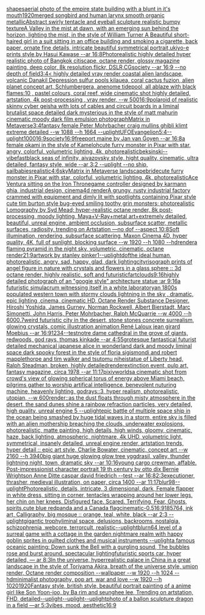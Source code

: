 [shapes](https://www.ebank.nz/aiartgenerator?category=shapes)[aerial photo of the empire state building with a blunt in it's mouth](https://www.ebank.nz/aiartgenerator?category=aerial%2520photo%2520of%2520the%2520empire%2520state%2520building%2520with%2520a%2520blunt%2520in%2520it%27s%2520mouth)[1920](https://www.ebank.nz/aiartgenerator?category=1920)[merged songbird and human larynx smooth organic metallic](https://www.ebank.nz/aiartgenerator?category=merged%2520songbird%2520and%2520human%2520larynx%2520smooth%2520organic%2520metallic)[Abstract swirly tentacle and eyeball sculpture realistic bumpy texture](https://www.ebank.nz/aiartgenerator?category=Abstract%2520swirly%2520tentacle%2520and%2520eyeball%2520sculpture%2520realistic%2520bumpy%2520texture)[A Valley in the mist at dawn, with an emerging sun behind the horizon, lighting the mist, in the style of William Turner A Beautiful short-haired girl in a suit sitting in an office building and smoking a cigarette, back paper, ornate fine details, intricate beautiful symmetrical portrait,ukiyo-e prints style,by Hasui Kawase --ar 16:8](https://www.ebank.nz/aiartgenerator?category=A%2520Valley%2520in%2520the%2520mist%2520at%2520dawn%2C%2520with%2520an%2520emerging%2520sun%2520behind%2520the%2520horizon%2C%2520lighting%2520the%2520mist%2C%2520in%2520the%2520style%2520of%2520William%2520Turner%2520A%2520Beautiful%2520short-haired%2520girl%2520in%2520a%2520suit%2520sitting%2520in%2520an%2520office%2520building%2520and%2520smoking%2520a%2520cigarette%2C%2520back%2520paper%2C%2520ornate%2520fine%2520details%2C%2520intricate%2520beautiful%2520symmetrical%2520portrait%2Cukiyo-e%2520prints%2520style%2Cby%2520Hasui%2520Kawase%2520--ar%252016%3A8)[Photorealistic highly detailed hyper realistic photo of Bangkok citiscape, octane render, glossy magazine painting, deep color, 8k resolution,flickr, DSLR,CGsociety  --ar 16:9 --no depth of field](https://www.ebank.nz/aiartgenerator?category=Photorealistic%2520highly%2520detailed%2520hyper%2520realistic%2520photo%2520of%2520Bangkok%2520citiscape%2C%2520octane%2520render%2C%2520glossy%2520magazine%2520painting%2C%2520deep%2520color%2C%25208k%2520resolution%2Cflickr%2C%2520DSLR%2CCGsociety%2520%2520--ar%252016%3A9%2520--no%2520depth%2520of%2520field)[3:4](https://www.ebank.nz/aiartgenerator?category=3%3A4)[< highly detailed vray render coastal alien landscape, volcanic Danakil Depression sulfur pools kilauea, coral cactus fuzion, alien planet concept art, Schlumbergera, anenome tidepool, all ablaze with black flames:10 , pastel colours, coral reef, wide cinematic shot highly detailed, artstation, 4k post-processing , vray render, --w 500](https://www.ebank.nz/aiartgenerator?category=%3C%2520highly%2520detailed%2520vray%2520render%2520coastal%2520alien%2520landscape%2C%2520volcanic%2520Danakil%2520Depression%2520sulfur%2520pools%2520kilauea%2C%2520coral%2520cactus%2520fuzion%2C%2520alien%2520planet%2520concept%2520art%2C%2520Schlumbergera%2C%2520anenome%2520tidepool%2C%2520all%2520ablaze%2520with%2520black%2520flames%3A10%2520%2C%2520pastel%2520colours%2C%2520coral%2520reef%2C%2520wide%2520cinematic%2520shot%2520highly%2520detailed%2C%2520artstation%2C%25204k%2520post-processing%2520%2C%2520vray%2520render%2C%2520--w%2520500)[16:9](https://www.ebank.nz/aiartgenerator?category=16%3A9)[polaroid of  realistic skinny cyber geisha with lots of cables and circuit boards in a liminal brutalist space detailed dark mysterious in the style of matt mahurin cinematic moody dark film emulsion photograph](https://www.ebank.nz/aiartgenerator?category=polaroid%2520of%2520%2520realistic%2520skinny%2520cyber%2520geisha%2520with%2520lots%2520of%2520cables%2520and%2520circuit%2520boards%2520in%2520a%2520liminal%2520brutalist%2520space%2520detailed%2520dark%2520mysterious%2520in%2520the%2520style%2520of%2520matt%2520mahurin%2520cinematic%2520moody%2520dark%2520film%2520emulsion%2520photograph)[Matrix in Metaverse](https://www.ebank.nz/aiartgenerator?category=Matrix%2520in%2520Metaverse)[3:4](https://www.ebank.nz/aiartgenerator?category=3%3A4)[fantasy female Peter Mohrbacher craig mullins ghibli klimt extreme detailed --w 1088 --h 1664 --uplight](https://www.ebank.nz/aiartgenerator?category=fantasy%2520female%2520Peter%2520Mohrbacher%2520craig%2520mullins%2520ghibli%2520klimt%2520extreme%2520detailed%2520--w%25201088%2520--h%25201664%2520--uplight)[UFO](https://www.ebank.nz/aiartgenerator?category=UFO)[Evangelion](https://www.ebank.nz/aiartgenerator?category=Evangelion)[5:4](https://www.ebank.nz/aiartgenerator?category=5%3A4)[--uplight](https://www.ebank.nz/aiartgenerator?category=--uplight)[1000](https://www.ebank.nz/aiartgenerator?category=1000)[16:9](https://www.ebank.nz/aiartgenerator?category=16%3A9)[society](https://www.ebank.nz/aiartgenerator?category=society)[16:9](https://www.ebank.nz/aiartgenerator?category=16%3A9)[freeport maine by Jan van Goyen --ar 16:8](https://www.ebank.nz/aiartgenerator?category=freeport%2520maine%2520by%2520Jan%2520van%2520Goyen%2520--ar%252016%3A8)[a female okami in the style of Kameloh](https://www.ebank.nz/aiartgenerator?category=a%2520female%2520okami%2520in%2520the%2520style%2520of%2520Kameloh)[cute furry monster in Pixar with star, angry, colorful, volumetric lighting, 4k, photorealistic](https://www.ebank.nz/aiartgenerator?category=cute%2520furry%2520monster%2520in%2520Pixar%2520with%2520star%2C%2520angry%2C%2520colorful%2C%2520volumetric%2520lighting%2C%25204k%2C%2520photorealistic)[beksinski](https://www.ebank.nz/aiartgenerator?category=beksinski)[--vibefast](https://www.ebank.nz/aiartgenerator?category=--vibefast)[black seas of infinity, aivazovsky style, hight quality, cinematic, ultra detailed, fantasy style, wide --ar 3:2 --uplight --no ship, sail](https://www.ebank.nz/aiartgenerator?category=black%2520seas%2520of%2520infinity%2C%2520aivazovsky%2520style%2C%2520hight%2520quality%2C%2520cinematic%2C%2520ultra%2520detailed%2C%2520fantasy%2520style%2C%2520wide%2520--ar%25203%3A2%2520--uplight%2520--no%2520ship%2C%2520sail)[babies](https://www.ebank.nz/aiartgenerator?category=babies)[realistic](https://www.ebank.nz/aiartgenerator?category=realistic)[4:6](https://www.ebank.nz/aiartgenerator?category=4%3A6)[sky](https://www.ebank.nz/aiartgenerator?category=sky)[Matrix in Metaverse landscape](https://www.ebank.nz/aiartgenerator?category=Matrix%2520in%2520Metaverse%2520landscape)[bride](https://www.ebank.nz/aiartgenerator?category=bride)[cute furry monster in Pixar with star, colorful, volumetric lighting, 4k, photorealistic](https://www.ebank.nz/aiartgenerator?category=cute%2520furry%2520monster%2520in%2520Pixar%2520with%2520star%2C%2520colorful%2C%2520volumetric%2520lighting%2C%25204k%2C%2520photorealistic)[Ace Ventura sitting on the Iron Throne](https://www.ebank.nz/aiartgenerator?category=Ace%2520Ventura%2520sitting%2520on%2520the%2520Iron%2520Throne)[game controller designed by karmann ghia, industrial design, cinema4d render](https://www.ebank.nz/aiartgenerator?category=game%2520controller%2520designed%2520by%2520karmann%2520ghia%2C%2520industrial%2520design%2C%2520cinema4d%2520render)[A grungy, rusty industrial factory crammed with equipment and dimly lit with spotlights containing Pixar style cute tim burton style bug-eyed smiling toothy grin monsters; photorealistic Lomography by Syd Mead; hyper-realistic octane render, 8k post-processing, moody lighting, Maya+V-Ray+metal art+extremely detailed, beautiful, unreal engine, ambient occlusion, subsurface scatter, metallic surfaces, radiosity, trending on Artstation —no dof --aspect 10:8](https://www.ebank.nz/aiartgenerator?category=A%2520grungy%2C%2520rusty%2520industrial%2520factory%2520crammed%2520with%2520equipment%2520and%2520dimly%2520lit%2520with%2520spotlights%2520containing%2520Pixar%2520style%2520cute%2520tim%2520burton%2520style%2520bug-eyed%2520smiling%2520toothy%2520grin%2520monsters%3B%2520photorealistic%2520Lomography%2520by%2520Syd%2520Mead%3B%2520hyper-realistic%2520octane%2520render%2C%25208k%2520post-processing%2C%2520moody%2520lighting%2C%2520Maya%2BV-Ray%2Bmetal%2520art%2Bextremely%2520detailed%2C%2520beautiful%2C%2520unreal%2520engine%2C%2520ambient%2520occlusion%2C%2520subsurface%2520scatter%2C%2520metallic%2520surfaces%2C%2520radiosity%2C%2520trending%2520on%2520Artstation%2520%E2%80%94no%2520dof%2520--aspect%252010%3A8)[Soft illumination, rendering, subsurface scattering, Maxon Cinema 4D, hyper quality, 4K, full of sunlight, blocking surface  --w 1920 --h 1080 --hd](https://www.ebank.nz/aiartgenerator?category=Soft%2520illumination%2C%2520rendering%2C%2520subsurface%2520scattering%2C%2520Maxon%2520Cinema%25204D%2C%2520hyper%2520quality%2C%25204K%2C%2520full%2520of%2520sunlight%2C%2520blocking%2520surface%2520%2520--w%25201920%2520--h%25201080%2520--hd)[render](https://www.ebank.nz/aiartgenerator?category=render)[a flaming pyramid in the night sky, volumetric, cinematic, octane render](https://www.ebank.nz/aiartgenerator?category=a%2520flaming%2520pyramid%2520in%2520the%2520night%2520sky%2C%2520volumetric%2C%2520cinematic%2C%2520octane%2520render)[21:9](https://www.ebank.nz/aiartgenerator?category=21%3A9)[artwork by stanley pinker](https://www.ebank.nz/aiartgenerator?category=artwork%2520by%2520stanley%2520pinker)[1](https://www.ebank.nz/aiartgenerator?category=1)[--uplight](https://www.ebank.nz/aiartgenerator?category=--uplight)[dof](https://www.ebank.nz/aiartgenerator?category=dof)[the ideal human, photorealistic, angry, sad, happy, glad, dark lighting](https://www.ebank.nz/aiartgenerator?category=the%2520ideal%2520human%2C%2520photorealistic%2C%2520angry%2C%2520sad%2C%2520happy%2C%2520glad%2C%2520dark%2520lighting)[city](https://www.ebank.nz/aiartgenerator?category=city)[risograph prints of angel figure in nature with crystals and flowers in a glass sphere :: 3d octane render, highly realistic, soft and futuristic](https://www.ebank.nz/aiartgenerator?category=risograph%2520prints%2520of%2520angel%2520figure%2520in%2520nature%2520with%2520crystals%2520and%2520flowers%2520in%2520a%2520glass%2520sphere%2520%3A%3A%25203d%2520octane%2520render%2C%2520highly%2520realistic%2C%2520soft%2520and%2520futuristic)[fartclouds](https://www.ebank.nz/aiartgenerator?category=fartclouds)[9:16](https://www.ebank.nz/aiartgenerator?category=9%3A16)[highly detailed photograph of an "googie style" architecture statue :ar 9:16](https://www.ebank.nz/aiartgenerator?category=highly%2520detailed%2520photograph%2520of%2520an%2520%22googie%2520style%22%2520architecture%2520statue%2520%3Aar%25209%3A16)[a futuristic simulacrum witnessing itself in a white laboratory](https://www.ebank.nz/aiartgenerator?category=a%2520futuristic%2520simulacrum%2520witnessing%2520itself%2520in%2520a%2520white%2520laboratory)[an 1800s populated western town with stormy clouds lightning in the sky , dramatic, epic lighting ,cinema, cinematic HD, Octane Render Substance Designer. Hiroshi Yoshida, James Gurney, Norman Rockwell, Albert Bierstadt, Marc Simonetti, John Harris, Peter Mohrbacher, Ralph McQuarrie --w 4000 --h 6000](https://www.ebank.nz/aiartgenerator?category=an%25201800s%2520populated%2520western%2520town%2520with%2520stormy%2520clouds%2520lightning%2520in%2520the%2520sky%2520%2C%2520dramatic%2C%2520epic%2520lighting%2520%2Ccinema%2C%2520cinematic%2520HD%2C%2520Octane%2520Render%2520Substance%2520Designer.%2520Hiroshi%2520Yoshida%2C%2520James%2520Gurney%2C%2520Norman%2520Rockwell%2C%2520Albert%2520Bierstadt%2C%2520Marc%2520Simonetti%2C%2520John%2520Harris%2C%2520Peter%2520Mohrbacher%2C%2520Ralph%2520McQuarrie%2520--w%25204000%2520--h%25206000)[.7](https://www.ebank.nz/aiartgenerator?category=.7)[weird futuristic city in the desert, stone stones concrete surrealism, glowing crystals, comic illustration animation René Laloux  jean girard Moebius --ar 16:9](https://www.ebank.nz/aiartgenerator?category=weird%2520futuristic%2520city%2520in%2520the%2520desert%2C%2520stone%2520stones%2520concrete%2520surrealism%2C%2520glowing%2520crystals%2C%2520comic%2520illustration%2520animation%2520Ren%C3%A9%2520Laloux%2520%2520jean%2520girard%2520Moebius%2520--ar%252016%3A9)[1234](https://www.ebank.nz/aiartgenerator?category=1234)[--test](https://www.ebank.nz/aiartgenerator?category=--test)[notre dame cathedral in the grove of giants, redwoods, god rays, thomas kinkade --ar 4:5](https://www.ebank.nz/aiartgenerator?category=notre%2520dame%2520cathedral%2520in%2520the%2520grove%2520of%2520giants%2C%2520redwoods%2C%2520god%2520rays%2C%2520thomas%2520kinkade%2520--ar%25204%3A5)[5](https://www.ebank.nz/aiartgenerator?category=5)[grotesque fantastical futurist detailed mechanical japanese alice in wonderland dark and moody liminal space dark spooky forest in the style of floria sigismondi and robert mapplethorpe and tim walker and tsutomu nihei](https://www.ebank.nz/aiartgenerator?category=grotesque%2520fantastical%2520futurist%2520detailed%2520mechanical%2520japanese%2520alice%2520in%2520wonderland%2520dark%2520and%2520moody%2520liminal%2520space%2520dark%2520spooky%2520forest%2520in%2520the%2520style%2520of%2520floria%2520sigismondi%2520and%2520robert%2520mapplethorpe%2520and%2520tim%2520walker%2520and%2520tsutomu%2520nihei)[statue of Liberty head, Ralph Steadman, broken, highly detailed](https://www.ebank.nz/aiartgenerator?category=statue%2520of%2520Liberty%2520head%2C%2520Ralph%2520Steadman%2C%2520broken%2C%2520highly%2520detailed)[render](https://www.ebank.nz/aiartgenerator?category=render)[extinction event, pulp art, fantasy magazine, circa 1978 --ar 11:17](https://www.ebank.nz/aiartgenerator?category=extinction%2520event%2C%2520pulp%2520art%2C%2520fantasy%2520magazine%2C%2520circa%25201978%2520--ar%252011%3A17)[pixiv](https://www.ebank.nz/aiartgenerator?category=pixiv)[worlds](https://www.ebank.nz/aiartgenerator?category=worlds)[a cinematic shot from crowd's view of glowing spherical torus of energy above Miami beach, pilgrims gather to worship artifical intelligence, benevolent nuturing machine, heavenly lighting, godrays::3, hyper realism, photorealistic, utopian, --w 600](https://www.ebank.nz/aiartgenerator?category=a%2520cinematic%2520shot%2520from%2520crowd%27s%2520view%2520of%2520glowing%2520spherical%2520torus%2520of%2520energy%2520above%2520Miami%2520beach%2C%2520pilgrims%2520gather%2520to%2520worship%2520artifical%2520intelligence%2C%2520benevolent%2520nuturing%2520machine%2C%2520heavenly%2520lighting%2C%2520godrays%3A%3A3%2C%2520hyper%2520realism%2C%2520photorealistic%2C%2520utopian%2C%2520--w%2520600)[render::](https://www.ebank.nz/aiartgenerator?category=render%3A%3A)[as the dust floats through misty atmosphere in the desert, the sand dunes shine a rainbow refraction particles, very detailed, high quality, unreal engine 5 --uplight](https://www.ebank.nz/aiartgenerator?category=as%2520the%2520dust%2520floats%2520through%2520misty%2520atmosphere%2520in%2520the%2520desert%2C%2520the%2520sand%2520dunes%2520shine%2520a%2520rainbow%2520refraction%2520particles%2C%2520very%2520detailed%2C%2520high%2520quality%2C%2520unreal%2520engine%25205%2520--uplight)[epic battle of multiple space ship in the ocean being smashed by huge tidal waves in a storm, entire sky is filled with an alien mothership breaching the clouds, underwater explosions, photorealistic, matte painting, high details, high winds, gloomy, cinematic, haze, back lighting, atmospheric, nightmare, 4k UHD, volumetric light, symmetrical, insanely detailed, unreal engine render, artstation trends, hyper detail ::  epic art style, Charlie Bowater, cinematic, concept art  --w 2160 --h 3940](https://www.ebank.nz/aiartgenerator?category=epic%2520battle%2520of%2520multiple%2520space%2520ship%2520in%2520the%2520ocean%2520being%2520smashed%2520by%2520huge%2520tidal%2520waves%2520in%2520a%2520storm%2C%2520entire%2520sky%2520is%2520filled%2520with%2520an%2520alien%2520mothership%2520breaching%2520the%2520clouds%2C%2520underwater%2520explosions%2C%2520photorealistic%2C%2520matte%2520painting%2C%2520high%2520details%2C%2520high%2520winds%2C%2520gloomy%2C%2520cinematic%2C%2520haze%2C%2520back%2520lighting%2C%2520atmospheric%2C%2520nightmare%2C%25204k%2520UHD%2C%2520volumetric%2520light%2C%2520symmetrical%2C%2520insanely%2520detailed%2C%2520unreal%2520engine%2520render%2C%2520artstation%2520trends%2C%2520hyper%2520detail%2520%3A%3A%2520%2520epic%2520art%2520style%2C%2520Charlie%2520Bowater%2C%2520cinematic%2C%2520concept%2520art%2520%2520--w%25202160%2520--h%25203940)[big giant huge glowing glow tree yggdrasil, valley, thunder lightning night, town, dramatic sky --ar 10:16](https://www.ebank.nz/aiartgenerator?category=big%2520giant%2520huge%2520glowing%2520glow%2520tree%2520yggdrasil%2C%2520valley%2C%2520thunder%2520lightning%2520night%2C%2520town%2C%2520dramatic%2520sky%2520--ar%252010%3A16)[young cargo crewman, affable. Post-impressionist character portrait 19 th century by otto dix Bernie Wrightson Anne Ditte caspar david friedrich --test --ar 16:8](https://www.ebank.nz/aiartgenerator?category=young%2520cargo%2520crewman%2C%2520affable.%2520Post-impressionist%2520character%2520portrait%252019%2520th%2520century%2520by%2520otto%2520dix%2520Bernie%2520Wrightson%2520Anne%2520Ditte%2520caspar%2520david%2520friedrich%2520--test%2520--ar%252016%3A8)[2:3](https://www.ebank.nz/aiartgenerator?category=2%3A3)[executioner, thrasher, medieval illustration, on paper, circa 1400 --ar 11:17](https://www.ebank.nz/aiartgenerator?category=executioner%2C%2520thrasher%2C%2520medieval%2520illustration%2C%2520on%2520paper%2C%2520circa%25201400%2520--ar%252011%3A17)[blur](https://www.ebank.nz/aiartgenerator?category=blur)[98](https://www.ebank.nz/aiartgenerator?category=98)[--uplight](https://www.ebank.nz/aiartgenerator?category=--uplight)[Photorealistic, details, intricate, 3 dimensional, dark, Female flapper in white dress,  sitting in corner, tentacles wrapping around her lower legs, her chin on her knees. Disfigured face. Scared. Terrifying, Fear,  Ghosts,  spirits,](https://www.ebank.nz/aiartgenerator?category=Photorealistic%2C%2520details%2C%2520intricate%2C%25203%2520dimensional%2C%2520dark%2C%2520Female%2520flapper%2520in%2520white%2520dress%2C%2520%2520sitting%2520in%2520corner%2C%2520tentacles%2520wrapping%2520around%2520her%2520lower%2520legs%2C%2520her%2520chin%2520on%2520her%2520knees.%2520Disfigured%2520face.%2520Scared.%2520Terrifying%2C%2520Fear%2C%2520%2520Ghosts%2C%2520%2520spirits%2C)[cute blue redpanda and a Canada flag](https://www.ebank.nz/aiartgenerator?category=cute%2520blue%2520redpanda%2520and%2520a%2520Canada%2520flag)[cinematic](https://www.ebank.nz/aiartgenerator?category=cinematic)[-0.5](https://www.ebank.nz/aiartgenerator?category=-0.5)[16:9](https://www.ebank.nz/aiartgenerator?category=16%3A9)[185764, ink art, Calligraphy, big mosque :: orange, teal, white, black --ar 2:3 --uplight](https://www.ebank.nz/aiartgenerator?category=185764%2C%2520ink%2520art%2C%2520Calligraphy%2C%2520big%2520mosque%2520%3A%3A%2520orange%2C%2520teal%2C%2520white%2C%2520black%2520--ar%25202%3A3%2520--uplight)[gigantic trophy](https://www.ebank.nz/aiartgenerator?category=gigantic%2520trophy)[liminal space, delusions, backrooms, nostalgia, schizophrenia ,webcore, terrorcult, realistic](https://www.ebank.nz/aiartgenerator?category=liminal%2520space%2C%2520delusions%2C%2520backrooms%2C%2520nostalgia%2C%2520schizophrenia%2520%2Cwebcore%2C%2520terrorcult%2C%2520realistic)[--uplight](https://www.ebank.nz/aiartgenerator?category=--uplight)[blur](https://www.ebank.nz/aiartgenerator?category=blur)[n64 level of a surreal game with a cottage in the garden nightmare realm with happy goblin sprites in quilted clothes and musical instruments --uplight](https://www.ebank.nz/aiartgenerator?category=n64%2520level%2520of%2520a%2520surreal%2520game%2520with%2520a%2520cottage%2520in%2520the%2520garden%2520nightmare%2520realm%2520with%2520happy%2520goblin%2520sprites%2520in%2520quilted%2520clothes%2520and%2520musical%2520instruments%2520--uplight)[a famous oceanic painting: Down sunk the Bell with a gurgling sound, The bubbles rose and burst around. spectacular lighting](https://www.ebank.nz/aiartgenerator?category=a%2520famous%2520oceanic%2520painting%3A%2520Down%2520sunk%2520the%2520Bell%2520with%2520a%2520gurgling%2520sound%2C%2520The%2520bubbles%2520rose%2520and%2520burst%2520around.%2520spectacular%2520lighting)[futuristic sports car, hyper detailed, — ar 8:3](https://www.ebank.nz/aiartgenerator?category=futuristic%2520sports%2520car%2C%2520hyper%2520detailed%2C%2520%E2%80%94%2520ar%25208%3A3)[In the universe, hyperrealistic palace in China in a great landscape in the style of Toriyama Akira, breath of the universe style, umion render, Octane render composition --wallpaper --w 1920 --h 1024 --hd](https://www.ebank.nz/aiartgenerator?category=In%2520the%2520universe%2C%2520hyperrealistic%2520palace%2520in%2520China%2520in%2520a%2520great%2520landscape%2520in%2520the%2520style%2520of%2520Toriyama%2520Akira%2C%2520breath%2520of%2520the%2520universe%2520style%2C%2520umion%2520render%2C%2520Octane%2520render%2520composition%2520--wallpaper%2520--w%25201920%2520--h%25201024%2520--hd)[minimalist photography, pop art, war and love --w 1920 --h 1020](https://www.ebank.nz/aiartgenerator?category=minimalist%2520photography%2C%2520pop%2520art%2C%2520war%2520and%2520love%2520--w%25201920%2520--h%25201020)[1920](https://www.ebank.nz/aiartgenerator?category=1920)[Fantasy style, british style, beautiful portrait painting of a anime girl like Son Yoon-joo, by Ba rim and seunghee lee, Trending on artstation, FHD, detailed](https://www.ebank.nz/aiartgenerator?category=Fantasy%2520style%2C%2520british%2520style%2C%2520beautiful%2520portrait%2520painting%2520of%2520a%2520anime%2520girl%2520like%2520Son%2520Yoon-joo%2C%2520by%2520Ba%2520rim%2520and%2520seunghee%2520lee%2C%2520Trending%2520on%2520artstation%2C%2520FHD%2C%2520detailed)[--uplight](https://www.ebank.nz/aiartgenerator?category=--uplight)[--uplight](https://www.ebank.nz/aiartgenerator?category=--uplight)[--uplight](https://www.ebank.nz/aiartgenerator?category=--uplight)[photo of a ballon sculpture dragon in a field —ar 5:3](https://www.ebank.nz/aiartgenerator?category=photo%2520of%2520a%2520ballon%2520sculpture%2520dragon%2520in%2520a%2520field%2520%E2%80%94ar%25205%3A3)[vibes, mood, aesthetic](https://www.ebank.nz/aiartgenerator?category=vibes%2C%2520mood%2C%2520aesthetic)[16:9](https://www.ebank.nz/aiartgenerator?category=16%3A9)